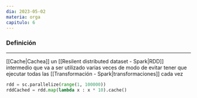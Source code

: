 ```yaml
---
dia: 2023-05-02
materia: orga
capitulo: 6
---
```

### Definición
---
[[Cache|Cachea]] un [[Resilent distributed dataset - Spark|RDD]] intermedio que va a ser utilizado varias veces de modo de evitar tener que ejecutar todas las [[Transformación - Spark|transformaciones]] cada vez

``` python
rdd = sc.parallelize(range(1, 100000))
rddCached = rdd.map(lambda x : x * 10).cache()
```